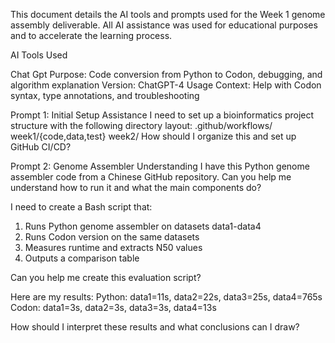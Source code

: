 This document details the AI tools and prompts used for the Week 1 genome assembly deliverable. All AI assistance was used for educational purposes and to accelerate the learning process.

AI Tools Used

Chat Gpt 
Purpose: Code conversion from Python to Codon, debugging, and algorithm explanation
Version: ChatGPT-4
Usage Context: Help with Codon syntax, type annotations, and troubleshooting

Prompt 1: Initial Setup Assistance
I need to set up a bioinformatics project structure with the following directory layout:
.github/workflows/
week1/{code,data,test}
week2/
How should I organize this and set up GitHub CI/CD?

Prompt 2: Genome Assembler Understanding
I have this Python genome assembler code from a Chinese GitHub repository. Can you help me understand how to run it and what the main components do?

I need to create a Bash script that:
1. Runs Python genome assembler on datasets data1-data4
2. Runs Codon version on the same datasets
3. Measures runtime and extracts N50 values
4. Outputs a comparison table

Can you help me create this evaluation script?

Here are my results:
Python: data1=11s, data2=22s, data3=25s, data4=765s
Codon: data1=3s, data2=3s, data3=3s, data4=13s

How should I interpret these results and what conclusions can I draw?
